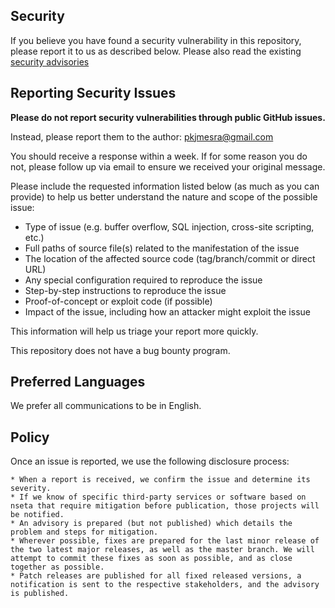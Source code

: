 ## Security

If you believe you have found a security vulnerability in this repository, please report it to us as described below.
Please also read the existing [security advisories](https://github.com/pkjmesra/nseta/blob/main/security/README.md)

## Reporting Security Issues

**Please do not report security vulnerabilities through public GitHub issues.**

Instead, please report them to the author: pkjmesra@gmail.com

You should receive a response within a week. If for some reason you do not, please follow up via email to ensure we received your original message.

Please include the requested information listed below (as much as you can provide) to help us better understand the nature and scope of the possible issue:

  * Type of issue (e.g. buffer overflow, SQL injection, cross-site scripting, etc.)
  * Full paths of source file(s) related to the manifestation of the issue
  * The location of the affected source code (tag/branch/commit or direct URL)
  * Any special configuration required to reproduce the issue
  * Step-by-step instructions to reproduce the issue
  * Proof-of-concept or exploit code (if possible)
  * Impact of the issue, including how an attacker might exploit the issue

This information will help us triage your report more quickly.

This repository does not have a bug bounty program.

## Preferred Languages

We prefer all communications to be in English.

## Policy

Once an issue is reported, we use the following disclosure process:

	* When a report is received, we confirm the issue and determine its severity.
	* If we know of specific third-party services or software based on nseta that require mitigation before publication, those projects will be notified.
	* An advisory is prepared (but not published) which details the problem and steps for mitigation.
	* Wherever possible, fixes are prepared for the last minor release of the two latest major releases, as well as the master branch. We will attempt to commit these fixes as soon as possible, and as close together as possible.
	* Patch releases are published for all fixed released versions, a notification is sent to the respective stakeholders, and the advisory is published.
